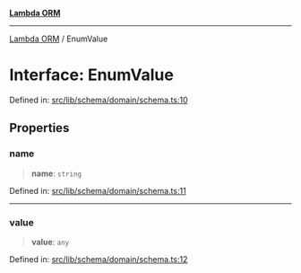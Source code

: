 [**Lambda ORM**](../README.md)

***

[Lambda ORM](../README.md) / EnumValue

# Interface: EnumValue

Defined in: [src/lib/schema/domain/schema.ts:10](https://github.com/lambda-orm/lambdaorm-base/blob/5f10bdc7d0f008296efbcbe89bc2bf1ed03aaaef/src/lib/schema/domain/schema.ts#L10)

## Properties

### name

> **name**: `string`

Defined in: [src/lib/schema/domain/schema.ts:11](https://github.com/lambda-orm/lambdaorm-base/blob/5f10bdc7d0f008296efbcbe89bc2bf1ed03aaaef/src/lib/schema/domain/schema.ts#L11)

***

### value

> **value**: `any`

Defined in: [src/lib/schema/domain/schema.ts:12](https://github.com/lambda-orm/lambdaorm-base/blob/5f10bdc7d0f008296efbcbe89bc2bf1ed03aaaef/src/lib/schema/domain/schema.ts#L12)
